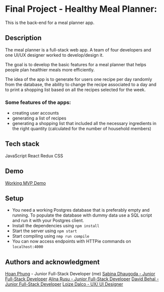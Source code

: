 # Final Project - Healthy Meal Planner:
This is the back-end for a meal planner app.

## Description
The meal planner is a full-stack web app. A team of four developers and one UI/UX designer worked to develop/design it.

The goal is to develop the basic features for a meal planner that helps people plan healthier meals more efficiently.

The idea of the app is to generate for users one recipe per day randomly from the database, the ability to change the recipe associated to a day and to print a shopping list based on all the recipes selected for the week.

### Some features of the apps:
- creating user accounts
- generating a list of recipes
- generating a shopping list that included all the necessary ingredients in the right quantity (calculated for the number of household members)

## Tech stack
JavaScript
React
Redux
CSS

## Demo
[Working MVP Demo](https://loized.com/img/meal/video_meal.gif)

## Setup
* You need a working Postgres database that is preferably empty and running. To populate the database with dummy data use a SQL script and run it with your Postgres client.
* Install the dependencies using ```npm install```
* Start the server using ```npm start```
* Start compiling using ```nmp run compile```
* You can now access endpoints with HTTPie commands on ```localhost:4000```

## Authors and acknowledgment
[Hoan Phung](https://www.linkedin.com/in/hoanphung) - Junior Full-Stack Developer (me)
[Sabina Dhaugoda - Junior Full-Stack Developer](https://www.linkedin.com/in/sabinadhaugoda)
[Alina Rusu - Junior Full-Stack Developer](https://github.com/alex-alina)
[David Behal - Junior Full-Stack Developer](https://github.com/DavidB59)
[Loize Dalco - UX/ UI Designer](https://loized.com/)

